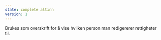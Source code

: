 ```yaml
---
state: complete altinn
version: 1
---
```

Brukes som overskrift for å vise hvilken person man redigererer rettigheter til.
